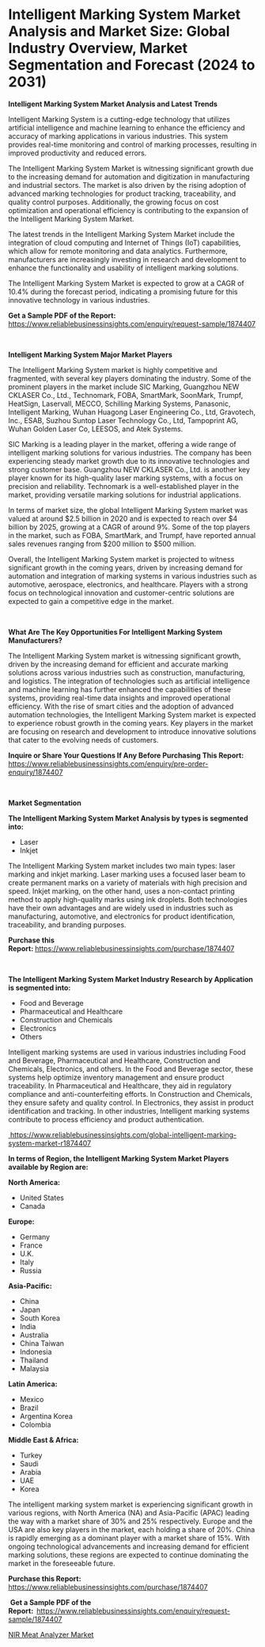 <p><h1>Intelligent Marking System Market Analysis and Market Size: Global Industry Overview, Market Segmentation and Forecast (2024 to 2031)</h1></p><p><strong>Intelligent Marking System Market Analysis and Latest Trends</strong></p>
<p><p>Intelligent Marking System is a cutting-edge technology that utilizes artificial intelligence and machine learning to enhance the efficiency and accuracy of marking applications in various industries. This system provides real-time monitoring and control of marking processes, resulting in improved productivity and reduced errors.</p><p>The Intelligent Marking System Market is witnessing significant growth due to the increasing demand for automation and digitization in manufacturing and industrial sectors. The market is also driven by the rising adoption of advanced marking technologies for product tracking, traceability, and quality control purposes. Additionally, the growing focus on cost optimization and operational efficiency is contributing to the expansion of the Intelligent Marking System Market.</p><p>The latest trends in the Intelligent Marking System Market include the integration of cloud computing and Internet of Things (IoT) capabilities, which allow for remote monitoring and data analytics. Furthermore, manufacturers are increasingly investing in research and development to enhance the functionality and usability of intelligent marking solutions.</p><p>The Intelligent Marking System Market is expected to grow at a CAGR of 10.4% during the forecast period, indicating a promising future for this innovative technology in various industries.</p></p>
<p><strong>Get a Sample PDF of the Report:&nbsp;</strong> <a href="https://www.reliablebusinessinsights.com/enquiry/request-sample/1874407">https://www.reliablebusinessinsights.com/enquiry/request-sample/1874407</a></p>
<p>&nbsp;</p>
<p><strong>Intelligent Marking System Major Market Players</strong></p>
<p><p>The Intelligent Marking System market is highly competitive and fragmented, with several key players dominating the industry. Some of the prominent players in the market include SIC Marking, Guangzhou NEW CKLASER Co., Ltd., Technomark, FOBA, SmartMark, SoonMark, Trumpf, HeatSign, Laservall, MECCO, Schilling Marking Systems, Panasonic, Intelligent Marking, Wuhan Huagong Laser Engineering Co., Ltd, Gravotech, Inc., ESAB, Suzhou Suntop Laser Technology Co., Ltd, Tampoprint AG, Wuhan Golden Laser Co, LEESOS, and Atek Systems.</p><p>SIC Marking is a leading player in the market, offering a wide range of intelligent marking solutions for various industries. The company has been experiencing steady market growth due to its innovative technologies and strong customer base. Guangzhou NEW CKLASER Co., Ltd. is another key player known for its high-quality laser marking systems, with a focus on precision and reliability. Technomark is a well-established player in the market, providing versatile marking solutions for industrial applications.</p><p>In terms of market size, the global Intelligent Marking System market was valued at around $2.5 billion in 2020 and is expected to reach over $4 billion by 2025, growing at a CAGR of around 9%. Some of the top players in the market, such as FOBA, SmartMark, and Trumpf, have reported annual sales revenues ranging from $200 million to $500 million.</p><p>Overall, the Intelligent Marking System market is projected to witness significant growth in the coming years, driven by increasing demand for automation and integration of marking systems in various industries such as automotive, aerospace, electronics, and healthcare. Players with a strong focus on technological innovation and customer-centric solutions are expected to gain a competitive edge in the market.</p></p>
<p>&nbsp;</p>
<p><strong>What Are The Key Opportunities For Intelligent Marking System Manufacturers?</strong></p>
<p><p>The Intelligent Marking System market is witnessing significant growth, driven by the increasing demand for efficient and accurate marking solutions across various industries such as construction, manufacturing, and logistics. The integration of technologies such as artificial intelligence and machine learning has further enhanced the capabilities of these systems, providing real-time data insights and improved operational efficiency. With the rise of smart cities and the adoption of advanced automation technologies, the Intelligent Marking System market is expected to experience robust growth in the coming years. Key players in the market are focusing on research and development to introduce innovative solutions that cater to the evolving needs of customers.</p></p>
<p><strong>Inquire or Share Your Questions If Any Before Purchasing This Report:</strong> <a href="https://www.reliablebusinessinsights.com/enquiry/pre-order-enquiry/1874407">https://www.reliablebusinessinsights.com/enquiry/pre-order-enquiry/1874407</a></p>
<p>&nbsp;</p>
<p><strong>Market Segmentation</strong></p>
<p><strong>The Intelligent Marking System Market Analysis by types is segmented into:</strong></p>
<p><ul><li>Laser</li><li>Inkjet</li></ul></p>
<p><p>The Intelligent Marking System market includes two main types: laser marking and inkjet marking. Laser marking uses a focused laser beam to create permanent marks on a variety of materials with high precision and speed. Inkjet marking, on the other hand, uses a non-contact printing method to apply high-quality marks using ink droplets. Both technologies have their own advantages and are widely used in industries such as manufacturing, automotive, and electronics for product identification, traceability, and branding purposes.</p></p>
<p><strong>Purchase this Report:&nbsp;</strong><a href="https://www.reliablebusinessinsights.com/purchase/1874407">https://www.reliablebusinessinsights.com/purchase/1874407</a></p>
<p>&nbsp;</p>
<p><strong>The Intelligent Marking System Market Industry Research by Application is segmented into:</strong></p>
<p><ul><li>Food and Beverage</li><li>Pharmaceutical and Healthcare</li><li>Construction and Chemicals</li><li>Electronics</li><li>Others</li></ul></p>
<p><p>Intelligent marking systems are used in various industries including Food and Beverage, Pharmaceutical and Healthcare, Construction and Chemicals, Electronics, and others. In the Food and Beverage sector, these systems help optimize inventory management and ensure product traceability. In Pharmaceutical and Healthcare, they aid in regulatory compliance and anti-counterfeiting efforts. In Construction and Chemicals, they ensure safety and quality control. In Electronics, they assist in product identification and tracking. In other industries, Intelligent marking systems contribute to process efficiency and product authentication.</p></p>
<p><a href="https://www.reliablebusinessinsights.com/global-intelligent-marking-system-market-r1874407">&nbsp;https://www.reliablebusinessinsights.com/global-intelligent-marking-system-market-r1874407</a></p>
<p><strong>In terms of Region, the Intelligent Marking System Market Players available by Region are:</strong></p>
<p>
    <p> <strong> North America: </strong>
        <ul>
            <li>United States</li>
            <li>Canada</li>
        </ul>
        </p> 
    <p> <strong> Europe: </strong>
        <ul>
            <li>Germany</li>
            <li>France</li>
            <li>U.K.</li>
            <li>Italy</li>
            <li>Russia</li>
        </ul>
        </p> 
    <p> <strong> Asia-Pacific: </strong>
        <ul>
            <li>China</li>
            <li>Japan</li>
            <li>South Korea</li>
            <li>India</li>
            <li>Australia</li>
            <li>China Taiwan</li>
            <li>Indonesia</li>
            <li>Thailand</li>
            <li>Malaysia</li>
        </ul>
        </p> 
    <p> <strong> Latin America: </strong>
        <ul>
            <li>Mexico</li>
            <li>Brazil</li>
            <li>Argentina Korea</li>
            <li>Colombia</li>
        </ul>
        </p> 
    <p> <strong> Middle East & Africa: </strong>
        <ul>
            <li>Turkey</li>
            <li>Saudi</li>
            <li>Arabia</li>
            <li>UAE</li>
            <li>Korea</li>
        </ul>
    </p>
    </p>
<p><p>The intelligent marking system market is experiencing significant growth in various regions, with North America (NA) and Asia-Pacific (APAC) leading the way with a market share of 30% and 25% respectively. Europe and the USA are also key players in the market, each holding a share of 20%. China is rapidly emerging as a dominant player with a market share of 15%. With ongoing technological advancements and increasing demand for efficient marking solutions, these regions are expected to continue dominating the market in the foreseeable future.</p></p>
<p><strong>Purchase this Report: </strong><a href="https://www.reliablebusinessinsights.com/purchase/1874407">https://www.reliablebusinessinsights.com/purchase/1874407</a></p>
<p>&nbsp;<strong>Get a Sample PDF of the Report:&nbsp;&nbsp;</strong><a href="https://www.reliablebusinessinsights.com/enquiry/request-sample/1874407">https://www.reliablebusinessinsights.com/enquiry/request-sample/1874407</a></p>
<p><strong></strong></p>
<p><p><a href="https://github.com/sosoelmasry38/Market-Research-Report-List-1/blob/main/nir-meat-analyzer-market.md">NIR Meat Analyzer Market</a></p></p>